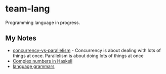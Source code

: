 # team-lang

Programming language in progress.

## My Notes

* [concurrency-vs-parallelism](https://medium.com/@itIsMadhavan/concurrency-vs-parallelism-a-brief-review-b337c8dac350) - Concurrency is about dealing with lots of things at once. Parallelism is about doing lots of things at once
* [Complex numbers in Haskell](https://hackage.haskell.org/package/base-4.14.0.0/docs/Data-Complex.html)
* [language grammars](https://macromates.com/manual/en/language_grammars)

